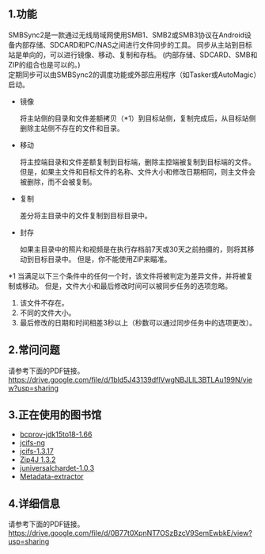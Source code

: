 ## 1.功能
SMBSync2是一款通过无线局域网使用SMB1、SMB2或SMB3协议在Android设备内部存储、SDCARD和PC/NAS之间进行文件同步的工具。 同步从主站到目标站是单向的，可以进行镜像、移动、复制和存档。 (内部存储、SDCARD、SMB和ZIP的组合也是可以的。)  
定期同步可以由SMBSync2的调度功能或外部应用程序（如Tasker或AutoMagic）启动。
- 镜像

  将主站侧的目录和文件差额拷贝（*1）到目标站侧，复制完成后，从目标站侧删除主站侧不存在的文件和目录。

- 移动

  将主控端目录和文件差额复制到目标端，删除主控端被复制到目标端的文件。 但是，如果主文件和目标文件的名称、文件大小和修改日期相同，则主文件会被删除，而不会被复制。

- 复制

  差分将主目录中的文件复制到目标目录中。

- 封存

  如果主目录中的照片和视频是在执行存档前7天或30天之前拍摄的，则将其移动到目标目录中。 但是，你不能使用ZIP来瞄准。

*1 当满足以下三个条件中的任何一个时，该文件将被判定为差异文件，并将被复制或移动。 但是，文件大小和最后修改时间可以被同步任务的选项忽略。

1. 该文件不存在。
2. 不同的文件大小。
3. 最后修改的日期和时间相差3秒以上（秒数可以通过同步任务中的选项更改）。
## 2.常问问题
请参考下面的PDF链接。  
https://drive.google.com/file/d/1bld5J43139dflVwgNBJLlL3BTLAu199N/view?usp=sharing

## 3.正在使用的图书馆
- [bcprov-jdk15to18-1.66](https://mvnrepository.com/artifact/org.bouncycastle/bcprov-jdk15to18/1.66)  
- [jcifs-ng](https://github.com/AgNO3/jcifs-ng)
- [jcifs-1.3.17](https://jcifs.samba.org/)
- [Zip4J 1.3.2](https://mvnrepository.com/artifact/net.lingala.zip4j/zip4j/1.3.2)
- [juniversalchardet-1.0.3](https://code.google.com/archive/p/juniversalchardet/)
- [Metadata-extractor](https://github.com/drewnoakes/metadata-extractor)
## 4.详细信息
请参考下面的PDF链接。  
https://drive.google.com/file/d/0B77t0XpnNT7OSzBzcV9SemEwbkE/view?usp=sharing